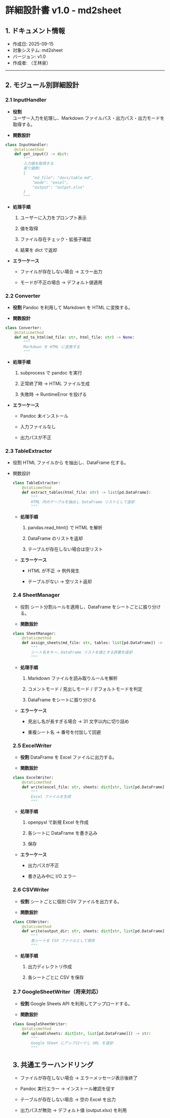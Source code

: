 # 詳細設計書 v1.0 - md2sheet

## 1. ドキュメント情報
- 作成日: 2025-09-15
- 対象システム: md2sheet
- バージョン: v1.0
- 作成者: （王林泉）

---

## 2. モジュール別詳細設計

### 2.1 InputHandler
- **役割**  
  ユーザー入力を処理し、Markdown ファイルパス・出力パス・出力モードを取得する。  

- **関数設計**
```python
class InputHandler:
    @staticmethod
    def get_input() -> dict:
        """
        入力値を取得する
        戻り値例:
        {
            "md_file": "docs/table.md",
            "mode": "excel",
            "output": "output.xlsx"
        }
        """
```
+ **処理手順**

  1. ユーザーに入力をプロンプト表示

  1. 値を取得

  1. ファイル存在チェック・拡張子確認

  1. 結果を dict で返却

+ **エラーケース**

  + ファイルが存在しない場合 → エラー出力

  + モードが不正の場合 → デフォルト値適用

### 2.2 Converter

+ **役割**
Pandoc を利用して Markdown を HTML に変換する。

+ **関数設計**
```python
class Converter:
    @staticmethod
    def md_to_html(md_file: str, html_file: str) -> None:
        """
        Markdown を HTML に変換する
        """
```

+ **処理手順**

  1. subprocess で pandoc を実行

  1. 正常終了時 → HTML ファイル生成

  1. 失敗時 → RuntimeError を投げる

+ **エラーケース**

  + Pandoc 未インストール

  + 入力ファイルなし

  + 出力パスが不正

### 2.3 TableExtractor

+ 役割
HTML ファイルから <table> を抽出し、DataFrame 化する。

+ 関数設計

```python
class TableExtractor:
    @staticmethod
    def extract_tables(html_file: str) -> list[pd.DataFrame]:
        """
        HTML 内のテーブルを抽出し DataFrame リストとして返却
        """
```

+ **処理手順**

  1. pandas.read_html() で HTML を解析

  1. DataFrame のリストを返却

  1. テーブルが存在しない場合は空リスト

+ **エラーケース**

  + HTML が不正 → 例外発生

  + テーブルがない → 空リスト返却


### 2.4 SheetManager

+ 役割
シート分割ルールを適用し、DataFrame をシートごとに振り分ける。

+ **関数設計**
```python
class SheetManager:
    @staticmethod
    def assign_sheets(md_file: str, tables: list[pd.DataFrame]) -> dict[str, list[pd.DataFrame]]:
        """
        シート名をキー、DataFrame リストを値とする辞書を返却
        """
```

+ **処理手順**

  1. Markdown ファイルを読み取りルールを解析

  1. コメントモード / 見出しモード / デフォルトモードを判定

  1. DataFrame をシートに振り分ける

+ **エラーケース**

  + 見出し名が長すぎる場合 → 31 文字以内に切り詰め

  + 重複シート名 → 番号を付加して回避

### 2.5 ExcelWriter

+ **役割**
DataFrame を Excel ファイルに出力する。

+ **関数設計**
```python
class ExcelWriter:
    @staticmethod
    def write(excel_file: str, sheets: dict[str, list[pd.DataFrame]]) -> None:
        """
        Excel ファイルを生成
        """
```

+ **処理手順**

  1. openpyxl で新規 Excel を作成

  1. 各シートに DataFrame を書き込み

  1. 保存

+ **エラーケース**

  + 出力パスが不正

  + 書き込み中に I/O エラー

### 2.6 CSVWriter

+ **役割**
シートごとに個別 CSV ファイルを出力する。

+ **関数設計**
```python
class CSVWriter:
    @staticmethod
    def write(output_dir: str, sheets: dict[str, list[pd.DataFrame]]) -> None:
        """
        各シートを CSV ファイルとして保存
        """
```

+ **処理手順**

  1. 出力ディレクトリ作成

  1. 各シートごとに CSV を保存

### 2.7 GoogleSheetWriter（将来対応）

+ **役割**
Google Sheets API を利用してアップロードする。

+ **関数設計**
```python
class GoogleSheetWriter:
    @staticmethod
    def upload(sheets: dict[str, list[pd.DataFrame]]) -> str:
        """
        Google Sheet にアップロードし URL を返却
        """
```
## 3. 共通エラーハンドリング

+ ファイルが存在しない場合 → エラーメッセージ表示後終了

+ Pandoc 実行エラー → インストール確認を促す

+ テーブルが存在しない場合 → 空の Excel を出力

+ 出力パスが無効 → デフォルト値 (output.xlsx) を利用
